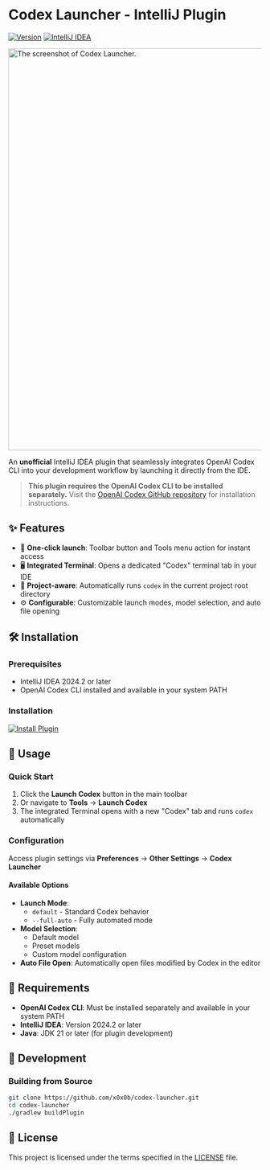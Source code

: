 # Codex Launcher - IntelliJ Plugin

[![Version](https://img.shields.io/badge/version-1.0.2-blue.svg)](https://github.com/x0x0b/codex-launcher/releases)
[![IntelliJ IDEA](https://img.shields.io/badge/IntelliJ%20IDEA-2024.2+-orange.svg)](https://www.jetbrains.com/idea/)

<img width="800" alt="The screenshot of Codex Launcher." src="https://github.com/user-attachments/assets/4ee3fbd8-e384-4672-94c6-e4e9041a8e0d" />

An **unofficial** IntelliJ IDEA plugin that seamlessly integrates OpenAI Codex CLI into your development workflow by launching it directly from the IDE.

> **This plugin requires the OpenAI Codex CLI to be installed separately.** Visit the [OpenAI Codex GitHub repository](https://github.com/openai/codex) for installation instructions.

## ✨ Features

- 🚀 **One-click launch**: Toolbar button and Tools menu action for instant access
- 🖥️ **Integrated Terminal**: Opens a dedicated "Codex" terminal tab in your IDE
- 📁 **Project-aware**: Automatically runs `codex` in the current project root directory
- ⚙️ **Configurable**: Customizable launch modes, model selection, and auto file opening

## 🛠️ Installation

### Prerequisites
- IntelliJ IDEA 2024.2 or later
- OpenAI Codex CLI installed and available in your system PATH

### Installation
[![Install Plugin](https://img.shields.io/badge/Install%20Plugin-JetBrains-orange?style=for-the-badge&logo=jetbrains&logoColor=white)](https://plugins.jetbrains.com/plugin/28264-codex-launcher)

## 🚀 Usage

### Quick Start
1. Click the **Launch Codex** button in the main toolbar
2. Or navigate to **Tools** → **Launch Codex**
3. The integrated Terminal opens with a new "Codex" tab and runs `codex` automatically

### Configuration
Access plugin settings via **Preferences** → **Other Settings** → **Codex Launcher**

#### Available Options
- **Launch Mode**: 
  - `default` - Standard Codex behavior
  - `--full-auto` - Fully automated mode
- **Model Selection**: 
  - Default model
  - Preset models
  - Custom model configuration
- **Auto File Open**: Automatically open files modified by Codex in the editor

## 🔧 Requirements

- **OpenAI Codex CLI**: Must be installed separately and available in your system PATH
- **IntelliJ IDEA**: Version 2024.2 or later
- **Java**: JDK 21 or later (for plugin development)

## 📝 Development

### Building from Source
```bash
git clone https://github.com/x0x0b/codex-launcher.git
cd codex-launcher
./gradlew buildPlugin
```

## 📄 License

This project is licensed under the terms specified in the [LICENSE](LICENSE) file.
